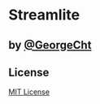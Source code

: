 # Streamlite

## by [@GeorgeCht](https://github.com/GeorgeCht)

## License

[MIT License](https://opensource.org/licenses/MIT)
